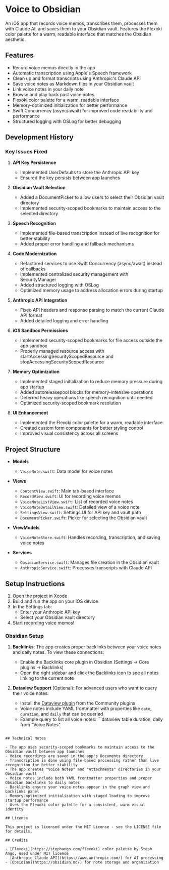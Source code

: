 # Voice to Obsidian

An iOS app that records voice memos, transcribes them, processes them with Claude AI, and saves them to your Obsidian vault. Features the Flexoki color palette for a warm, readable interface that matches the Obsidian aesthetic.

## Features

- Record voice memos directly in the app
- Automatic transcription using Apple's Speech framework
- Clean up and format transcripts using Anthropic's Claude API
- Save voice notes as Markdown files in your Obsidian vault
- Link voice notes in your daily note
- Browse and play back past voice notes
- Flexoki color palette for a warm, readable interface
- Memory-optimized initialization for better performance
- Swift Concurrency (async/await) for improved code readability and performance
- Structured logging with OSLog for better debugging

## Development History

### Key Issues Fixed

1. **API Key Persistence**
   - Implemented UserDefaults to store the Anthropic API key
   - Ensured the key persists between app launches

2. **Obsidian Vault Selection**
   - Added a DocumentPicker to allow users to select their Obsidian vault directory
   - Implemented security-scoped bookmarks to maintain access to the selected directory

3. **Speech Recognition**
   - Implemented file-based transcription instead of live recognition for better stability
   - Added proper error handling and fallback mechanisms

4. **Code Modernization**
   - Refactored services to use Swift Concurrency (async/await) instead of callbacks
   - Implemented centralized security management with SecurityManager
   - Added structured logging with OSLog
   - Optimized memory usage to address allocation errors during startup

4. **Anthropic API Integration**
   - Fixed API headers and response parsing to match the current Claude API format
   - Added detailed logging and error handling

5. **iOS Sandbox Permissions**
   - Implemented security-scoped bookmarks for file access outside the app sandbox
   - Properly managed resource access with startAccessingSecurityScopedResource and stopAccessingSecurityScopedResource

6. **Memory Optimization**
   - Implemented staged initialization to reduce memory pressure during app startup
   - Added autoreleasepool blocks for memory-intensive operations
   - Deferred heavy operations like speech recognition until needed
   - Optimized security-scoped bookmark resolution

7. **UI Enhancement**
   - Implemented the Flexoki color palette for a warm, readable interface
   - Created custom form components for better styling control
   - Improved visual consistency across all screens

## Project Structure

- **Models**
  - `VoiceNote.swift`: Data model for voice notes

- **Views**
  - `ContentView.swift`: Main tab-based interface
  - `RecordView.swift`: UI for recording voice memos
  - `VoiceNoteListView.swift`: List of recorded voice notes
  - `VoiceNoteDetailView.swift`: Detailed view of a voice note
  - `SettingsView.swift`: Settings UI for API key and vault path
  - `DocumentPicker.swift`: Picker for selecting the Obsidian vault

- **ViewModels**
  - `VoiceNoteStore.swift`: Handles recording, transcription, and saving voice notes

- **Services**
  - `ObsidianService.swift`: Manages file creation in the Obsidian vault
  - `AnthropicService.swift`: Processes transcripts with Claude API

## Setup Instructions

1. Open the project in Xcode
2. Build and run the app on your iOS device
3. In the Settings tab:
   - Enter your Anthropic API key
   - Select your Obsidian vault directory
4. Start recording voice memos!

### Obsidian Setup

1. **Backlinks**: The app creates proper backlinks between your voice notes and daily notes. To view these connections:
   - Enable the Backlinks core plugin in Obsidian (Settings → Core plugins → Backlinks)
   - Open the right sidebar and click the Backlinks icon to see all notes linking to the current note

2. **Dataview Support** (Optional): For advanced users who want to query their voice notes:
   - Install the [Dataview plugin](https://github.com/blacksmithgu/obsidian-dataview) from the Community plugins
   - Voice notes include YAML frontmatter with properties like `date`, `duration`, and `daily` that can be queried
   - Example query to list all voice notes: ```dataview
table duration, daily from "Voice Notes"
```

## Technical Notes

- The app uses security-scoped bookmarks to maintain access to the Obsidian vault between app launches
- Voice recordings are saved in the app's Documents directory
- Transcription is done using file-based processing rather than live recognition for better stability
- The app creates "Voice Notes" and "Attachments" directories in your Obsidian vault
- Voice notes include both YAML frontmatter properties and proper Obsidian backlinks to daily notes
- Backlinks ensure your voice notes appear in the graph view and backlinks panel
- Memory-optimized initialization with staged loading to improve startup performance
- Uses the Flexoki color palette for a consistent, warm visual identity

## License

This project is licensed under the MIT License - see the LICENSE file for details.

## Credits

- [Flexoki](https://stephango.com/flexoki) color palette by Steph Ango, used under MIT license
- [Anthropic Claude API](https://www.anthropic.com/) for AI processing
- [Obsidian](https://obsidian.md/) for note storage and organization
